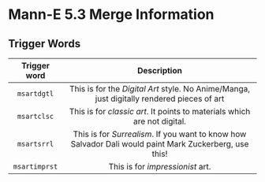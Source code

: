 # Mann-E 5.3 Merge Information

## Trigger Words 

| Trigger word | Description |
|:------------:|:------------------:|
|`msartdgtl` | This is for the _Digital Art_ style. No Anime/Manga, just digitally rendered pieces of art |
| `msartclsc` | This is for _classic art_. It points to materials which are not digital. |
| `msartsrrl` | This is for _Surrealism_. If you want to know how Salvador Dali would paint Mark Zuckerberg, use this! |
| `msartimprst` | This is for _impressionist_ art. |